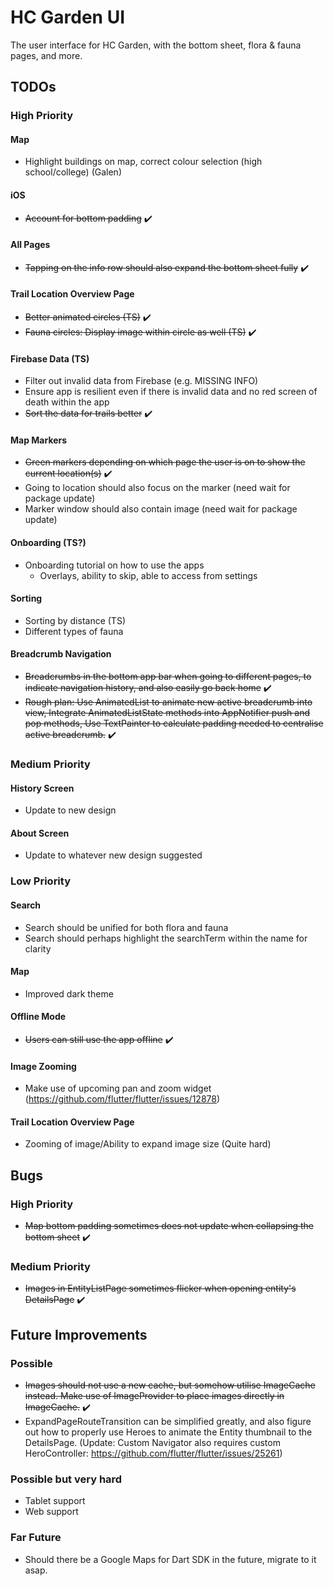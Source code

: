# HC Garden UI

The user interface for HC Garden, with the bottom sheet, flora & fauna pages, and more.

## TODOs

### High Priority

#### Map
- Highlight buildings on map, correct colour selection (high school/college) (Galen)

#### iOS
- ~~Account for bottom padding~~ ✔️

#### All Pages
- ~~Tapping on the info row should also expand the bottom sheet fully~~ ✔️

#### Trail Location Overview Page
- ~~Better animated circles (TS)~~ ✔️
- ~~Fauna circles: Display image within circle as well (TS)~~ ✔️

#### Firebase Data (TS)
- Filter out invalid data from Firebase (e.g. MISSING INFO)
- Ensure app is resilient even if there is invalid data and no red screen of death within the app
- ~~Sort the data for trails better~~ ✔️

#### Map Markers
- ~~Green markers depending on which page the user is on to show the current location(s)~~ ✔️
- Going to location should also focus on the marker (need wait for package update)
- Marker window should also contain image (need wait for package update)

#### Onboarding (TS?)
- Onboarding tutorial on how to use the apps
	- Overlays, ability to skip, able to access from settings

#### Sorting
- Sorting by distance (TS)
- Different types of fauna

#### Breadcrumb Navigation
- ~~Breadcrumbs in the bottom app bar when going to different pages, to indicate navigation history, and also easily go back home~~ ✔️
- ~~Rough plan: Use AnimatedList to animate new active breadcrumb into view, Integrate AnimatedListState methods into AppNotifier push and pop methods, Use TextPainter to calculate padding needed to centralise active breadcrumb.~~ ✔️

### Medium Priority

#### History Screen
- Update to new design

#### About Screen
- Update to whatever new design suggested

### Low Priority

#### Search
- Search should be unified for both flora and fauna
- Search should perhaps highlight the searchTerm within the name for clarity

#### Map
- Improved dark theme

#### Offline Mode
- ~~Users can still use the app offline~~ ✔️

#### Image Zooming
- Make use of upcoming pan and zoom widget (https://github.com/flutter/flutter/issues/12878)

#### Trail Location Overview Page
- Zooming of image/Ability to expand image size (Quite hard)

## Bugs

### High Priority
- ~~Map bottom padding sometimes does not update when collapsing the bottom sheet~~ ✔️

### Medium Priority
- ~~Images in EntityListPage sometimes flicker when opening entity's DetailsPage~~ ✔️

## Future Improvements

### Possible
- ~~Images should not use a new cache, but somehow utilise ImageCache instead. Make use of ImageProvider to place images directly in ImageCache.~~ ✔️
- ExpandPageRouteTransition can be simplified greatly, and also figure out how to properly use Heroes to animate the Entity thumbnail to the DetailsPage. (Update: Custom Navigator also requires custom HeroController: https://github.com/flutter/flutter/issues/25261)

### Possible but very hard
- Tablet support
- Web support

### Far Future
- Should there be a Google Maps for Dart SDK in the future, migrate to it asap.
